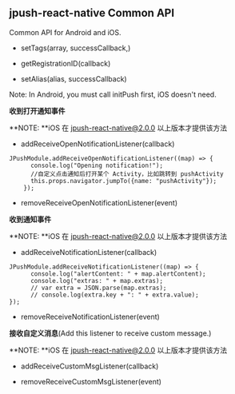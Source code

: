 ## jpush-react-native Common API

Common API for Android and iOS.

* setTags(array, successCallback,)

* getRegistrationID(callback)

* setAlias(alias, successCallback)

Note: In Android, you must call initPush first, iOS doesn't need.

**收到打开通知事件**

**NOTE: **iOS 在 jpush-react-native@2.0.0 以上版本才提供该方法

* addReceiveOpenNotificationListener(callback)

```
JPushModule.addReceiveOpenNotificationListener((map) => {
      console.log("Opening notification!");
      //自定义点击通知后打开某个 Activity，比如跳转到 pushActivity
      this.props.navigator.jumpTo({name: "pushActivity"});
    });
```

* removeReceiveOpenNotificationListener(event)

**收到通知事件**

**NOTE: **iOS 在 jpush-react-native@2.0.0 以上版本才提供该方法

* addReceiveNotificationListener(callback)

```
JPushModule.addReceiveNotificationListener((map) => {
      console.log("alertContent: " + map.alertContent);
      console.log("extras: " + map.extras);
      // var extra = JSON.parse(map.extras);
      // console.log(extra.key + ": " + extra.value);
});
```

* removeReceiveNotificationListener(event)

**接收自定义消息**(Add this listener to receive custom message.)

**NOTE: **iOS 在 jpush-react-native@2.0.0 以上版本才提供该方法

* addReceiveCustomMsgListener(callback)

- removeReceiveCustomMsgListener(event)

